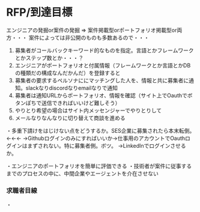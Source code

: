 # RFP/到達目標

エンジニアの発掘or案件の発掘
=> 案件掲載型orポートフォリオ掲載型or両方・・・
案件によっては非公開のものも多数あるので・・・

1. 募集者がコールバックキーワード的なものを指定。言語とかフレームワークとかステップ数とか・・・？
2. エンジニアがポートフォリオと付属情報（フレームワークとか言語とかDBの種類だの構成なんだかんだ）を登録すると
3. 募集者の要求するペルソナににマッチングした人を、情報と共に募集者に通知。slackなりdiscordなりemailなりで通知
4. 募集者は通知URLからポートフォリオ、情報を確認（サイト上でOauthでボタンぽちで送信できればいいけど難しそう）
5. やりとり希望の場合はサイト内メッセンジャーでやりとりして
6. メールなりなんなりに切り替えて商談を進める

・多重下請けをはじけない点をどうするか。SES企業に募集されたら本末転倒。←←←
→Githubログインのみにすればいいか→仕事用のアカウントでOauthログインはまずされない。特に募集者側。ボツ。
→LinkedInでログインさせるか。

・エンジニアのポートフォリオを簡単に評価できる
・技術者が案件に従事するまでのプロセスの中に、中間企業やエージェントを介在させない

### 求職者目線
・
